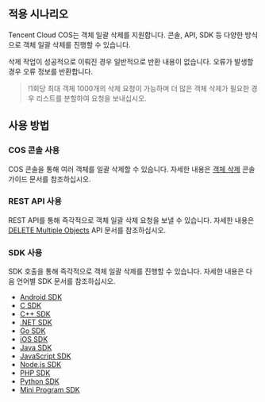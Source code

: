 ## 적용 시나리오

Tencent Cloud COS는 객체 일괄 삭제를 지원합니다. 콘솔, API, SDK 등 다양한 방식으로 객체 일괄 삭제를 진행할 수 있습니다.

삭제 작업이 성공적으로 이뤄진 경우 일반적으로 반환 내용이 없습니다. 오류가 발생할 경우 오류 정보를 반환합니다.

>!1회당 최대 객체 1000개의 삭제 요청이 가능하며 더 많은 객체 삭제가 필요한 경우 리스트를 분할하여 요청을 보내십시오.

## 사용 방법

### COS 콘솔 사용

COS 콘솔을 통해 여러 객체를 일괄 삭제할 수 있습니다. 자세한 내용은 [객체 삭제](https://intl.cloud.tencent.com/document/product/436/13323) 콘솔 가이드 문서를 참조하십시오.

### REST API 사용

REST API를 통해 즉각적으로 객체 일괄 삭제 요청을 보낼 수 있습니다. 자세한 내용은 [DELETE Multiple Objects](https://intl.cloud.tencent.com/document/product/436/8289) API 문서를 참조하십시오.

### SDK 사용

SDK 호출을 통해 즉각적으로 객체 일괄 삭제를 진행할 수 있습니다. 자세한 내용은 다음 언어별 SDK 문서를 참조하십시오.

- [Android SDK](https://intl.cloud.tencent.com/document/product/436/37674)
- [C SDK](https://intl.cloud.tencent.com/document/product/436/31518)
- [C++ SDK](https://intl.cloud.tencent.com/document/product/436/31522)
- [.NET SDK](https://intl.cloud.tencent.com/document/product/436/38065)
- [Go SDK](https://intl.cloud.tencent.com/document/product/436/31526)
- [iOS SDK](https://intl.cloud.tencent.com/document/product/436/37683)
- [Java SDK](https://intl.cloud.tencent.com/document/product/436/31534)
- [JavaScript SDK](https://intl.cloud.tencent.com/document/product/436/31538)
- [Node.js SDK](https://intl.cloud.tencent.com/document/product/436/31710)
- [PHP SDK](https://intl.cloud.tencent.com/document/product/436/31542)
- [Python SDK](https://intl.cloud.tencent.com/document/product/436/31546)
- [Mini Program SDK](https://www.tencentcloud.com/document/product/436/43884)
